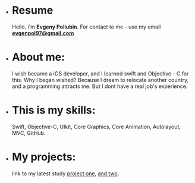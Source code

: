   
 - # Resume
  
   Hello, i'm **Evgeny Poliubin**. For contact to me - use my email **evgenpol97@gmail.com**

- # About me:
  I wish became a iOS developer, and I learned swift and Objective - C for this.
  Why I began wished? Because I dream to relocate another country, and a programming attracts me. But I dont have a real job's experience.
  
- # This is my skills: 
  Swift, Objective-C, UIkit, Core Graphics, Core Animation, Autolayout, MVC,  GitHub.
  
- # My projects:
  link to my latest study [project one](https://github.com/EvgenPol/RSS_Task_9), [and two](https://github.com/EvgenPol/RSSchool_T8).
  

